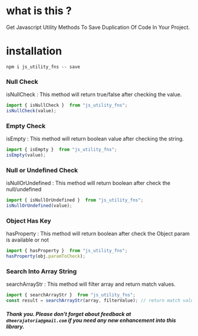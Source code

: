 # what is this ?

Get Javascript Utility Methods To Save Duplication Of Code In Your Project.

# installation

`npm i js_utility_fns -- save`

### Null Check 

isNullCheck : This method will return true/false after checking the value.

```javascript
import { isNullCheck }  from "js_utility_fns";
isNullCheck(value);
```

### Empty Check

isEmpty : This method will return boolean value after checking the string.

```javascript
import { isEmpty }  from "js_utility_fns";
isEmpty(value);
```

### Null or Undefined Check

isNullOrUndefined : This method will return boolean after check the null/undefined

```javascript
import { isNullOrUndefined }  from "js_utility_fns";
isNullOrUndefined(value);
```
### Object Has Key

hasProperty : This method will return boolean after check the Object param is available or not

```javascript
import { hasProperty }  from "js_utility_fns";
hasProperty(obj.paramToCheck);
```


### Search Into Array String

searchArrayStr : This method will filter array and return match values.

```javascript
import { searchArrayStr }  from "js_utility_fns";
const result = searchArrayStr(array, filterValue); // return match values in array
```


##### Thank you. Please don't forget about feedback at `dheerajatoria@gmail.com` if you need any new enhancement into this library.